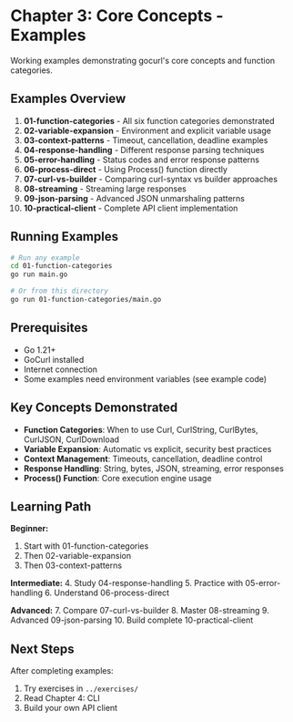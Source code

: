 # Chapter 3: Core Concepts - Examples

Working examples demonstrating gocurl's core concepts and function categories.

## Examples Overview

1. **01-function-categories** - All six function categories demonstrated
2. **02-variable-expansion** - Environment and explicit variable usage
3. **03-context-patterns** - Timeout, cancellation, deadline examples
4. **04-response-handling** - Different response parsing techniques
5. **05-error-handling** - Status codes and error response patterns
6. **06-process-direct** - Using Process() function directly
7. **07-curl-vs-builder** - Comparing curl-syntax vs builder approaches
8. **08-streaming** - Streaming large responses
9. **09-json-parsing** - Advanced JSON unmarshaling patterns
10. **10-practical-client** - Complete API client implementation

## Running Examples

```bash
# Run any example
cd 01-function-categories
go run main.go

# Or from this directory
go run 01-function-categories/main.go
```

## Prerequisites

- Go 1.21+
- GoCurl installed
- Internet connection
- Some examples need environment variables (see example code)

## Key Concepts Demonstrated

- **Function Categories**: When to use Curl, CurlString, CurlBytes, CurlJSON, CurlDownload
- **Variable Expansion**: Automatic vs explicit, security best practices
- **Context Management**: Timeouts, cancellation, deadline control
- **Response Handling**: String, bytes, JSON, streaming, error responses
- **Process() Function**: Core execution engine usage

## Learning Path

**Beginner:**
1. Start with 01-function-categories
2. Then 02-variable-expansion
3. Then 03-context-patterns

**Intermediate:**
4. Study 04-response-handling
5. Practice with 05-error-handling
6. Understand 06-process-direct

**Advanced:**
7. Compare 07-curl-vs-builder
8. Master 08-streaming
9. Advanced 09-json-parsing
10. Build complete 10-practical-client

## Next Steps

After completing examples:
1. Try exercises in `../exercises/`
2. Read Chapter 4: CLI
3. Build your own API client
